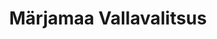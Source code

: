---
title: Märjamaa Vallavalitsus
description: Märjamaa Vallavalitsus
maintainer_name: No details supplied
maintainer_email: ''
---
